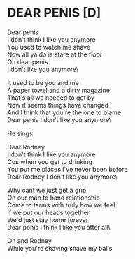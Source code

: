 # DEAR PENIS [D]

Dear penis\
I don't think I like you anymore\
You used to watch me shave\
Now all ya do is stare at the floor\
Oh dear penis\
I don't like you anymore\

It used to be you and me\
A paper towel and a dirty magazine\
That's all we needed to get by\
Now it seems things have changed\
And I think that you're the one to blame\
Dear penis I don't like you anymore\

He sings

Dear Rodney\
I don't think I like you anymore\
Cos when you get to drinking\
You put me places I've never been before\
Dear Rodney I don't like you anymore\

Why cant we just get a grip\
On our man to hand relationship\
Come to terms with truly how we feel\
If we put our heads together\
We'd just stay home forever\
Dear penis I think I like you after all\

Oh and Rodney\
While you're shaving shave my balls